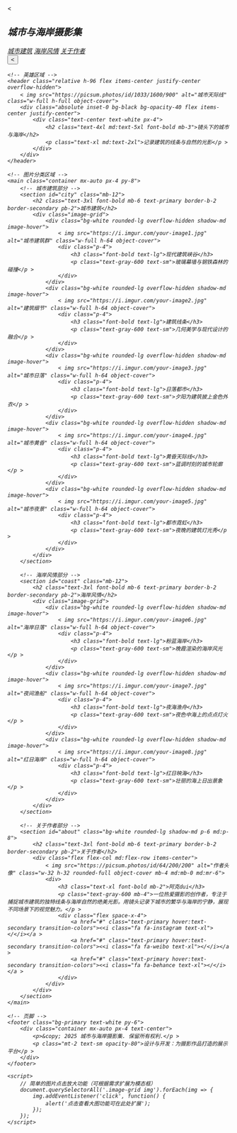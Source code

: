 <!DOCTYPE html>
<html lang="zh-CN">
<head>
    <meta charset="UTF-8">
    <meta name="viewport" content="width=device-width, initial-scale=1.0">
    <title>城市与海岸摄影集</title>
    <script src="https://cdn.tailwindcss.com"></script>
    <link href="https://cdn.jsdelivr.net/npm/font-awesome@4.7.0/css/font-awesome.min.css" rel="stylesheet">
    <script>
        tailwind.config = {
            theme: {
                extend: {
                    colors: {
                        primary: '#1a237e',
                        secondary: '#ff6d00',
                        neutral: '#f5f5f5',
                    },
                    fontFamily: {
                        sans: ['Inter', 'system-ui', 'sans-serif'],
                    },
                }
            }
        }
    </script>
    <style type="text/tailwindcss">
        @layer utilities {
            .content-auto {
                content-visibility: auto;
            }
            .image-grid {
                display: grid;
                grid-template-columns: repeat(auto-fill, minmax(300px, 1fr));
                gap: 1rem;
            }
            .image-hover {
                transition: transform 0.3s ease, box-shadow 0.3s ease;
            }
            .image-hover:hover {
                transform: scale(1.02);
                box-shadow: 0 10px 25px -5px rgba(0, 0, 0, 0.1);
            }
        }
    </style>
</head>
<body class="bg-neutral font-sans">
    <!-- 导航栏 -->
    <nav class="bg-primary text-white shadow-md">
        <div class="container mx-auto px-4 py-3 flex justify-between items-center">
            <div class="flex items-center">
                <<i class="fa fa-camera-retro text-2xl mr-2"></</i>
                <h1 class="text-xl font-bold">城市与海岸摄影集</h1>
            </div>
            <div class="hidden md:flex space-x-6">
                <a href=" " class="hover:text-secondary transition-colors">城市建筑</a >
                <a href="#coast" class="hover:text-secondary transition-colors">海岸风情</a >
                <a href="#about" class="hover:text-secondary transition-colors">关于作者</a >
            </div>
            <div class="md:hidden">
                <button class="text-white focus:outline-none">
                    <<i class="fa fa-bars text-xl"></</i>
                </button>
            </div>
        </div>
    </nav>

    <!-- 英雄区域 -->
    <header class="relative h-96 flex items-center justify-center overflow-hidden">
        < img src="https://picsum.photos/id/1033/1600/900" alt="城市天际线" class="w-full h-full object-cover">
        <div class="absolute inset-0 bg-black bg-opacity-40 flex items-center justify-center">
            <div class="text-center text-white px-4">
                <h2 class="text-4xl md:text-5xl font-bold mb-3">镜头下的城市与海岸</h2>
                <p class="text-xl md:text-2xl">记录建筑的线条与自然的光影</p >
            </div>
        </div>
    </header>

    <!-- 图片分类区域 -->
    <main class="container mx-auto px-4 py-8">
        <!-- 城市建筑部分 -->
        <section id="city" class="mb-12">
            <h2 class="text-3xl font-bold mb-6 text-primary border-b-2 border-secondary pb-2">城市建筑</h2>
            <div class="image-grid">
                <div class="bg-white rounded-lg overflow-hidden shadow-md image-hover">
                    < img src="https://i.imgur.com/your-image1.jpg" alt="城市建筑群" class="w-full h-64 object-cover">
                    <div class="p-4">
                        <h3 class="font-bold text-lg">现代建筑峡谷</h3>
                        <p class="text-gray-600 text-sm">玻璃幕墙与钢铁森林的碰撞</p >
                    </div>
                </div>
                <div class="bg-white rounded-lg overflow-hidden shadow-md image-hover">
                    < img src="https://i.imgur.com/your-image2.jpg" alt="建筑细节" class="w-full h-64 object-cover">
                    <div class="p-4">
                        <h3 class="font-bold text-lg">建筑线条</h3>
                        <p class="text-gray-600 text-sm">几何美学与现代设计的融合</p >
                    </div>
                </div>
                <div class="bg-white rounded-lg overflow-hidden shadow-md image-hover">
                    < img src="https://i.imgur.com/your-image3.jpg" alt="城市日落" class="w-full h-64 object-cover">
                    <div class="p-4">
                        <h3 class="font-bold text-lg">日落都市</h3>
                        <p class="text-gray-600 text-sm">夕阳为建筑披上金色外衣</p >
                    </div>
                </div>
                <div class="bg-white rounded-lg overflow-hidden shadow-md image-hover">
                    < img src="https://i.imgur.com/your-image4.jpg" alt="城市黄昏" class="w-full h-64 object-cover">
                    <div class="p-4">
                        <h3 class="font-bold text-lg">黄昏天际线</h3>
                        <p class="text-gray-600 text-sm">蓝调时刻的城市轮廓</p >
                    </div>
                </div>
                <div class="bg-white rounded-lg overflow-hidden shadow-md image-hover">
                    < img src="https://i.imgur.com/your-image5.jpg" alt="城市夜景" class="w-full h-64 object-cover">
                    <div class="p-4">
                        <h3 class="font-bold text-lg">都市霓虹</h3>
                        <p class="text-gray-600 text-sm">夜晚的建筑灯光秀</p >
                    </div>
                </div>
            </div>
        </section>

        <!-- 海岸风情部分 -->
        <section id="coast" class="mb-12">
            <h2 class="text-3xl font-bold mb-6 text-primary border-b-2 border-secondary pb-2">海岸风情</h2>
            <div class="image-grid">
                <div class="bg-white rounded-lg overflow-hidden shadow-md image-hover">
                    < img src="https://i.imgur.com/your-image6.jpg" alt="海岸日落" class="w-full h-64 object-cover">
                    <div class="p-4">
                        <h3 class="font-bold text-lg">粉蓝海岸</h3>
                        <p class="text-gray-600 text-sm">晚霞渲染的海岸风光</p >
                    </div>
                </div>
                <div class="bg-white rounded-lg overflow-hidden shadow-md image-hover">
                    < img src="https://i.imgur.com/your-image7.jpg" alt="夜间渔船" class="w-full h-64 object-cover">
                    <div class="p-4">
                        <h3 class="font-bold text-lg">夜海渔舟</h3>
                        <p class="text-gray-600 text-sm">夜色中海上的点点灯火</p >
                    </div>
                </div>
                <div class="bg-white rounded-lg overflow-hidden shadow-md image-hover">
                    < img src="https://i.imgur.com/your-image8.jpg" alt="红日海岸" class="w-full h-64 object-cover">
                    <div class="p-4">
                        <h3 class="font-bold text-lg">红日映海</h3>
                        <p class="text-gray-600 text-sm">壮丽的海上日出景象</p >
                    </div>
                </div>
            </div>
        </section>

        <!-- 关于作者部分 -->
        <section id="about" class="bg-white rounded-lg shadow-md p-6 md:p-8">
            <h2 class="text-3xl font-bold mb-6 text-primary border-b-2 border-secondary pb-2">关于作者</h2>
            <div class="flex flex-col md:flex-row items-center">
                < img src="https://picsum.photos/id/64/200/200" alt="作者头像" class="w-32 h-32 rounded-full object-cover mb-4 md:mb-0 md:mr-6">
                <div>
                    <h3 class="text-xl font-bold mb-2">阿克dui</h3>
                    <p class="text-gray-600 mb-4">一位热爱摄影的创作者，专注于捕捉城市建筑的独特线条与海岸自然的绝美光影。用镜头记录下城市的繁华与海岸的宁静，展现不同场景下的视觉魅力。</p >
                    <div class="flex space-x-4">
                        <a href="#" class="text-primary hover:text-secondary transition-colors"><<i class="fa fa-instagram text-xl"></</i></a >
                        <a href="#" class="text-primary hover:text-secondary transition-colors"><<i class="fa fa-weibo text-xl"></</i></a >
                        <a href="#" class="text-primary hover:text-secondary transition-colors"><<i class="fa fa-behance text-xl"></</i></a >
                    </div>
                </div>
            </div>
        </section>
    </main>

    <!-- 页脚 -->
    <footer class="bg-primary text-white py-6">
        <div class="container mx-auto px-4 text-center">
            <p>&copy; 2025 城市与海岸摄影集. 保留所有权利.</p >
            <p class="mt-2 text-sm opacity-80">设计与开发：为摄影作品打造的展示平台</p >
        </div>
    </footer>

    <script>
        // 简单的图片点击放大功能（可根据需求扩展为模态框）
        document.querySelectorAll('.image-grid img').forEach(img => {
            img.addEventListener('click', function() {
                alert('点击查看大图功能可在此处扩展');
            });
        });
    </script>
</body>
</html>
